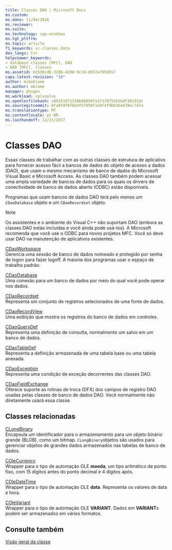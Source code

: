```yaml
---
title: Classes DAO | Microsoft Docs
ms.custom: 
ms.date: 11/04/2016
ms.reviewer: 
ms.suite: 
ms.technology: cpp-windows
ms.tgt_pltfrm: 
ms.topic: article
f1_keywords: vc.classes.data
dev_langs: C++
helpviewer_keywords:
- database classes [MFC], DAO
- DAO [MFC], classes
ms.assetid: b15d0cd6-328b-4288-9c19-d037a795db57
caps.latest.revision: "10"
author: mikeblome
ms.author: mblome
manager: ghogen
ms.workload: cplusplus
ms.openlocfilehash: c80351071318b88956fa3717875561bdf30232dc
ms.sourcegitcommit: 8fa8fdf0fbb4f57950f1e8f4f9b81b4d39ec7d7a
ms.translationtype: MT
ms.contentlocale: pt-BR
ms.lasthandoff: 12/21/2017
---
```

# <a name="dao-classes"></a>Classes DAO
Essas classes de trabalhar com as outras classes de estrutura de aplicativo para fornecer acesso fácil a bancos de dados do objeto de acesso a dados (DAO), que usam o mesmo mecanismo de banco de dados do Microsoft Visual Basic e Microsoft Access. As classes DAO também podem acessar uma ampla variedade de bancos de dados para os quais os drivers de conectividade de banco de dados aberto (ODBC) estão disponíveis.  
  
 Programas que usam bancos de dados DAO terá pelo menos um `CDaoDatabase` objeto e um `CDaoRecordset` objeto.  
  
> [!NOTE]
>  Os assistentes e o ambiente do Visual C++ não suportam DAO (embora as classes DAO estão incluídas e você ainda pode usá-los). A Microsoft recomenda que você use o ODBC para novos projetos MFC. Você só deve usar DAO na manutenção de aplicativos existentes.  
  
 [CDaoWorkspace](../mfc/reference/cdaoworkspace-class.md)  
 Gerencia uma sessão de banco de dados nomeado e protegido por senha de logon para fazer logoff. A maioria dos programas usar o espaço de trabalho padrão.  
  
 [CDaoDatabase](../mfc/reference/cdaodatabase-class.md)  
 Uma conexão para um banco de dados por meio do qual você pode operar nos dados.  
  
 [CDaoRecordset](../mfc/reference/cdaorecordset-class.md)  
 Representa um conjunto de registros selecionados de uma fonte de dados.  
  
 [CDaoRecordView](../mfc/reference/cdaorecordview-class.md)  
 Uma exibição que mostra os registros do banco de dados em controles.  
  
 [CDaoQueryDef](../mfc/reference/cdaoquerydef-class.md)  
 Representa uma definição de consulta, normalmente um salvo em um banco de dados.  
  
 [CDaoTableDef](../mfc/reference/cdaotabledef-class.md)  
 Representa a definição armazenada de uma tabela base ou uma tabela anexada.  
  
 [CDaoException](../mfc/reference/cdaoexception-class.md)  
 Representa uma condição de exceção decorrentes das classes DAO.  
  
 [CDaoFieldExchange](../mfc/reference/cdaofieldexchange-class.md)  
 Oferece suporte as rotinas de troca (DFX) dos campos de registro DAO usadas pelas classes de banco de dados DAO. Você normalmente não diretamente usará essa classe.  
  
## <a name="related-classes"></a>Classes relacionadas  
 [CLongBinary](../mfc/reference/clongbinary-class.md)  
 Encapsula um identificador para o armazenamento para um objeto binário grande (BLOB), como um bitmap. `CLongBinary`objetos são usados para gerenciar objetos de grandes dados armazenados nas tabelas de banco de dados.  
  
 [COleCurrency](../mfc/reference/colecurrency-class.md)  
 Wrapper para o tipo de automação OLE **moeda**, um tipo aritmético de ponto fixo, com 15 dígitos antes do ponto decimal e 4 dígitos após.  
  
 [COleDateTime](../atl-mfc-shared/reference/coledatetime-class.md)  
 Wrapper para o tipo de automação OLE **data**. Representa os valores de data e hora.  
  
 [COleVariant](../mfc/reference/colevariant-class.md)  
 Wrapper para o tipo de automação OLE **VARIANT**. Dados em **VARIANT**s podem ser armazenados em vários formatos.  
  
## <a name="see-also"></a>Consulte também  
 [Visão geral da classe](../mfc/class-library-overview.md)


